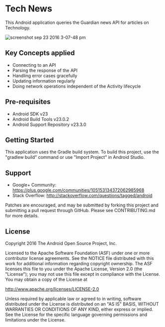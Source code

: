 Tech News 
===================================

This Android application queries the Guardian news API for articles on Technology.

![screenshot sep 23 2016 3-07-48 pm](https://cloud.githubusercontent.com/assets/10713096/18798298/6a84abc8-8197-11e6-82a1-6d99340da29d.png)

Key Concepts applied
--------------------
- Connecting to an API
- Parsing the response of the API
- Handling error cases gracefully
- Updating information regularly
- Doing network operations independent of the Activity lifecycle

Pre-requisites
--------------

- Android SDK v23
- Android Build Tools v23.0.2
- Android Support Repository v23.3.0

Getting Started
---------------

This application uses the Gradle build system. To build this project, use the
"gradlew build" command or use "Import Project" in Android Studio.

Support
-------

- Google+ Community: https://plus.google.com/communities/105153134372062985968
- Stack Overflow: http://stackoverflow.com/questions/tagged/android

Patches are encouraged, and may be submitted by forking this project and
submitting a pull request through GitHub. Please see CONTRIBUTING.md for more details.

License
-------

Copyright 2016 The Android Open Source Project, Inc.

Licensed to the Apache Software Foundation (ASF) under one or more contributor
license agreements.  See the NOTICE file distributed with this work for
additional information regarding copyright ownership.  The ASF licenses this
file to you under the Apache License, Version 2.0 (the "License"); you may not
use this file except in compliance with the License.  You may obtain a copy of
the License at

http://www.apache.org/licenses/LICENSE-2.0

Unless required by applicable law or agreed to in writing, software
distributed under the License is distributed on an "AS IS" BASIS, WITHOUT
WARRANTIES OR CONDITIONS OF ANY KIND, either express or implied.  See the
License for the specific language governing permissions and limitations under
the License.
